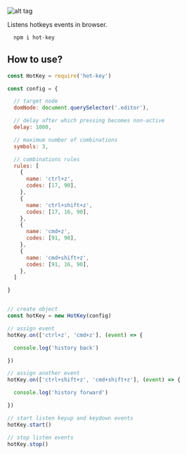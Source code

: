 ![alt tag](https://raw.githubusercontent.com/sterjakovigor/hot-key/master/logo.jpg)

Listens hotkeys events in browser.

```bash
  npm i hot-key
```

## How to use?

```javascript
const HotKey = require('hot-key')

const config = {

  // target node
  domNode: document.querySelector('.editor'),

  // delay after which pressing becomes non-active
  delay: 1000,

  // maximum number of combinations
  symbols: 3,

  // combinations rules
  rules: [
    {
      name: 'ctrl+z',
      codes: [17, 90],
    },
    {
      name: 'ctrl+shift+z',
      codes: [17, 16, 90],
    },
    {
      name: 'cmd+z',
      codes: [91, 90],
    },
    {
      name: 'cmd+shift+z',
      codes: [91, 16, 90],
    },
  ]

}


// create object
const hotKey = new HotKey(config)

// assign event
hotKey.on(['ctrl+z', 'cmd+z'], (event) => {

  console.log('history back')

})

// assign another event
hotKey.on(['ctrl+shift+z', 'cmd+shift+z'], (event) => {

  console.log('history forward')

})

// start listen keyup and keydown events
hotKey.start()

// stop listen events
hotKey.stop()
```
